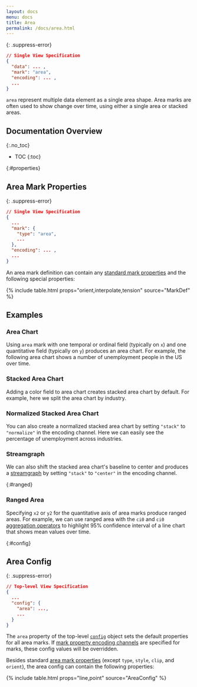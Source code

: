 ```yaml
---
layout: docs
menu: docs
title: Area
permalink: /docs/area.html
---
```


{: .suppress-error}
```json
// Single View Specification
{
  "data": ... ,
  "mark": "area",
  "encoding": ... ,
  ...
}
```

`area` represent multiple data element as a single area shape. Area marks are often used to show change over time, using either a single area or stacked areas.

## Documentation Overview
{:.no_toc}

- TOC
{:toc}


{:#properties}
## Area Mark Properties


{: .suppress-error}
```json
// Single View Specification
{
  ...
  "mark": {
    "type": "area",
    ...
  },
  "encoding": ... ,
  ...
}
```

An area mark definition can contain any [standard mark properties](mark.html#mark-def) and the following special properties:

{% include table.html props="orient,interpolate,tension" source="MarkDef" %}


## Examples

### Area Chart

Using `area` mark with one temporal or ordinal field (typically on `x`) and one quantitative field (typically on `y`) produces an area chart. For example, the following area chart shows a number of unemployment people in the US over time.

<span class="vl-example" data-name="area"></span>

### Stacked Area Chart

Adding a color field to area chart creates stacked area chart by default. For example, here we split the area chart by industry.

<span class="vl-example" data-name="stacked_area"></span>

### Normalized Stacked Area Chart

You can also create a normalized stacked area chart by setting `"stack"` to `"normalize"` in the encoding channel. Here we can easily see the percentage of unemployment across industries.

<span class="vl-example" data-name="stacked_area_normalize"></span>

### Streamgraph

We can also shift the stacked area chart's baseline to center and produces a [streamgraph](http://www.leebyron.com/else/streamgraph/) by setting `"stack"` to `"center"` in the encoding channel.

<span class="vl-example" data-name="stacked_area_stream"></span>

{:#ranged}
### Ranged Area

Specifying `x2` or `y2` for the quantitative axis of area marks produce ranged areas.
For example, we can use ranged area with the `ci0` and `ci0` [aggregation operators](aggregate.html#ops) to highlight 95% confidence interval of a line chart that shows mean values over time.

<span class="vl-example" data-name="layer_area_ci"></span>

{:#config}
## Area Config

{: .suppress-error}
```json
// Top-level View Specification
{
  ...
  "config": {
    "area": ...,
    ...
  }
}
```

The `area` property of the top-level [`config`](config.html) object sets the default properties for all area marks.  If [mark property encoding channels](encoding.html#mark-prop) are specified for marks, these config values will be overridden.

Besides standard [area mark properties](#properties) (except `type`, `style`, `clip`, and `orient`), the area config can contain the following properties:

{% include table.html props="line,point" source="AreaConfig" %}
